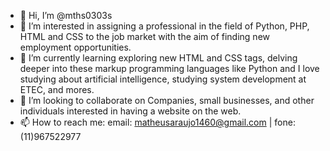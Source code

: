 - 👋 Hi, I’m @mths0303s
- 👀 I’m interested in assigning a professional in the field of Python, PHP, HTML and CSS to the job market with the aim of finding new employment opportunities.
- 🌱 I’m currently learning exploring new HTML and CSS tags, delving deeper into these markup programming languages ​​like Python and I love studying about 
 artificial intelligence, studying system development at ETEC, and mores.
- 💞️ I’m looking to collaborate on Companies, small businesses, and other individuals interested in having a website on the web.
- 📫 How to reach me: email: matheusaraujo1460@gmail.com | fone: (11)967522977

<!---
mths0303s/mths0303s is a ✨ special ✨ repository because its `README.md` (this file) appears on your GitHub profile.
You can click the Preview link to take a look at your changes.
--->
